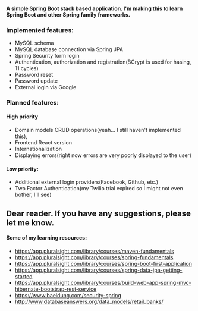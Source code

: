 #### A simple Spring Boot stack based application. I'm making this to learn Spring Boot and other Spring family frameworks.

### Implemented features:
* MySQL schema
* MySQL database connection via Spring JPA
* Spring Security form login
* Authentication, authorization and registration(BCrypt is used for hasing, 11 cycles)
* Password reset
* Password update
* External login via Google

### Planned features:
#### High priority
* Domain models CRUD operations(yeah... I still haven't implemented this),
* Frontend React version
* Internationalization
* Displaying errors(right now errors are very poorly displayed to the user)

#### Low priority:
* Additional external login providers(Facebook, Github, etc.)
* Two Factor Authentication(my Twilio trial expired so I might not even bother, I'll see)

## Dear reader. If you have any suggestions, please let me know.

#### Some of my learning resources:
* https://app.pluralsight.com/library/courses/maven-fundamentals
* https://app.pluralsight.com/library/courses/spring-fundamentals
* https://app.pluralsight.com/library/courses/spring-boot-first-application
* https://app.pluralsight.com/library/courses/spring-data-jpa-getting-started
* https://app.pluralsight.com/library/courses/build-web-app-spring-mvc-hibernate-bootstrap-rest-service
* https://www.baeldung.com/security-spring
* http://www.databaseanswers.org/data_models/retail_banks/

